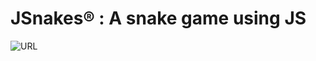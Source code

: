 <h1>JSnakes® : A snake game using JS </h1>

![URL](https://github.com/ShankarNarayanan97/ZenCal/blob/master/ZenCal.JPG)

